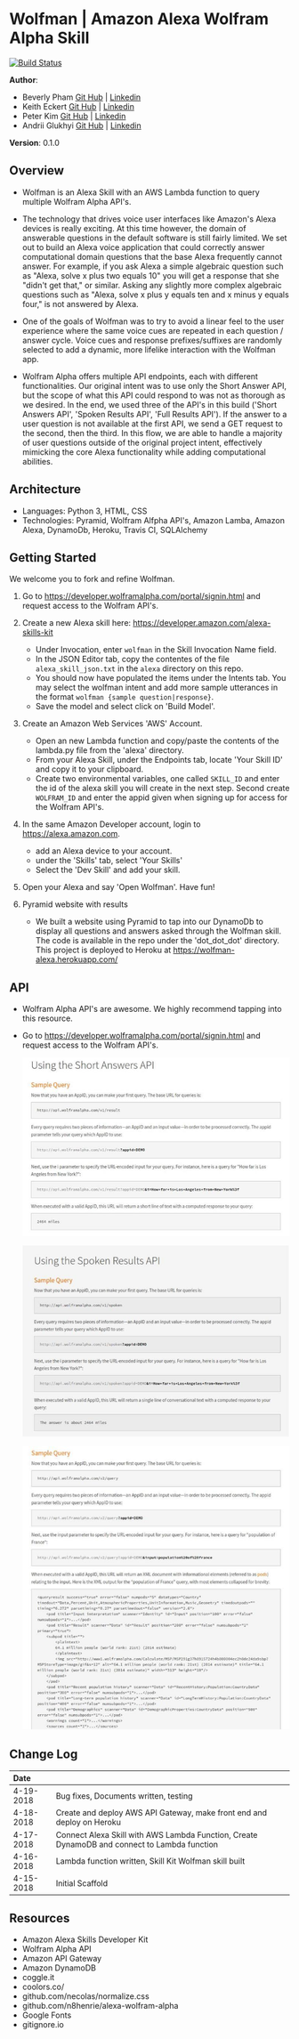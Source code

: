 # Wolfman | Amazon Alexa Wolfram Alpha Skill
[![Build Status](https://travis-ci.org/zarkle/Dot-Dot-Dot.svg?branch=master)](https://travis-ci.org/zarkle/Dot-Dot-Dot)

**Author**:

- Beverly Pham [Git Hub](https://github.com/zarkle) | [Linkedin](https://www.linkedin.com/in/beverly-pham/)
- Keith Eckert [Git Hub](https://github.com/keitheck) | [Linkedin](www.linkedin.com/in/keith-eckert)
- Peter Kim [Git Hub](https://github.com/seattlechem) | [Linkedin](https://www.linkedin.com/in/seattlechem/)
- Andrii Glukhyi [Git Hub](https://github.com/andriiglukhyi) | [Linkedin](https://www.linkedin.com/in/andrii-glukhyi-961b17156/)

**Version**: 0.1.0

## Overview

- Wolfman is an Alexa Skill with an AWS Lambda function to query multiple Wolfram Alpha API's.

- The technology that drives voice user interfaces like Amazon's Alexa devices is really exciting.  At this time however, the domain of answerable questions in the default software is still fairly limited.  We set out to build an Alexa voice application that could correctly answer computational domain questions that the base Alexa frequently cannot answer.  For example, if you ask Alexa a simple algebraic question such as "Alexa, solve x plus two equals 10" you will get a response that she "didn't get that," or similar.  Asking any slightly more complex algebraic questions such as "Alexa, solve x plus y equals ten and x minus y equals four," is not answered by Alexa.

- One of the goals of Wolfman was to try to avoid a linear feel to the user experience where the same voice cues are repeated in each question / answer cycle.  Voice cues and response prefixes/suffixes are randomly selected to add a dynamic, more lifelike interaction with the Wolfman app.

- Wolfram Alpha offers multiple API endpoints, each with different functionalities. Our original intent was to use only the Short Answer API, but the scope of what this API could respond to was not as thorough as we desired.  In the end, we used three of the API's in this build ('Short Answers API', 'Spoken Results API', 'Full Results API'). If the answer to a user question is not available at the first API, we send a GET request to the second, then the third. In this flow, we are able to handle a majority of user questions outside of the original project intent, effectively mimicking the core Alexa functionality while adding computational abilities.


## Architecture

- Languages: Python 3, HTML, CSS
- Technologies: Pyramid, Wolfram Alfpha API's, Amazon Lamba, Amazon Alexa, DynamoDb, Heroku, Travis CI, SQLAlchemy


## Getting Started

We welcome you to fork and refine Wolfman.

1. Go to https://developer.wolframalpha.com/portal/signin.html and request access to the Wolfram API's.

2. Create a new Alexa skill here: https://developer.amazon.com/alexa-skills-kit

    - Under Invocation, enter `wolfman` in the Skill Invocation Name field.
    - In the JSON Editor tab, copy the contentes of the file `alexa_skill_json.txt` in the `alexa` directory on this repo.
    - You should now have populated the items under the Intents tab.  You may select the wolfman intent and add more sample utterances in the format `wolfman {sample question|response}`.
    - Save the model and select click on 'Build Model'.

3. Create an Amazon Web Services 'AWS' Account.

    - Open an new Lambda function and copy/paste the contents of the lambda.py file from the 'alexa' directory.
    - From your Alexa Skill, under the Endpoints tab, locate 'Your Skill ID' and copy it to your clipboard.
    - Create two environmental variables, one called `SKILL_ID` and enter the id of the alexa skill you will create in the next step. Second create `WOLFRAM_ID` and enter the appid given when signing up for access for the Wolfram API's.

4. In the same Amazon Developer account, login to https://alexa.amazon.com.

    - add an Alexa device to your account.
    - under the 'Skills' tab, select 'Your Skills'
    - Select the 'Dev Skill' and add your skill.

5. Open your Alexa and say 'Open Wolfman'.  Have fun!

6. Pyramid website with results

    - We built a website using Pyramid to tap into our DynamoDb to display all questions and answers asked through the Wolfman skill.  The code is available in the repo under the 'dot_dot_dot' directory.  This project is deployed to Heroku at https://wolfman-alexa.herokuapp.com/


## API

- Wolfram Alpha API's are awesome.  We highly recommend tapping into this resource.
- Go to https://developer.wolframalpha.com/portal/signin.html and request access to the Wolfram API's.

    ![Short Answer API](readme_assets/short-answer_720-1.jpg)

    ![Spoken Results API](readme_assets/spoken_api_720.jpg)

    ![API Sample Query](readme_assets/short-answer_720.jpg)


## Change Log

| Date | |
|:--|:--|
| 4-19-2018 | Bug fixes, Documents written, testing |
| 4-18-2018 | Create and deploy AWS API Gateway, make front end and deploy on Heroku |
| 4-17-2018 | Connect Alexa Skill with AWS Lambda Function, Create DynamoDB  and connect to Lambda function |
| 4-16-2018 | Lambda function written, Skill Kit Wolfman skill built |
| 4-15-2018 | Initial Scaffold |


## Resources

- Amazon Alexa Skills Developer Kit
- Wolfram Alpha API
- Amazon API Gateway
- Amazon DynamoDB
- coggle.it
- coolors.co/
- github.com/necolas/normalize.css
- github.com/n8henrie/alexa-wolfram-alpha
- Google Fonts
- gitignore.io
